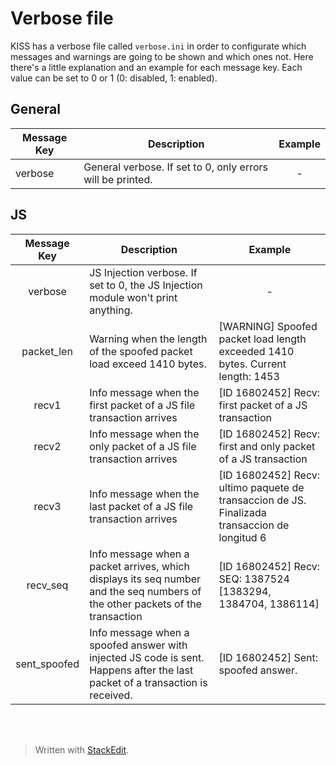 ﻿# Verbose file
KISS has a verbose file called `verbose.ini` in order to configurate which messages and warnings are going to be shown and which ones not. Here there's a little explanation and an example for each message key. Each value can be set to 0 or 1 (0: disabled, 1: enabled).

## General
| Message Key | Description | Example |
| -- | -- | :--: |
| verbose | General verbose. If set to 0, only errors will be printed. | - |

## JS


|Message Key|Description|Example|
|:--:|--|--|
|verbose|JS Injection verbose. If set to 0, the JS Injection module won't print anything.|<div style="text-align:center"> -</div> |
|packet_len|Warning when the length of the spoofed packet load exceed 1410 bytes. | [WARNING] Spoofed packet load length exceeded 1410 bytes. Current length: 1453|
|recv1|Info message when the first packet of a JS file transaction arrives|[ID 16802452] Recv: first packet of a JS transaction|
|recv2|Info message when the only packet of a JS file transaction arrives|[ID 16802452] Recv: first and only packet of a JS transaction|
|recv3|Info message when the last packet of a JS file transaction arrives|[ID 16802452] Recv: ultimo paquete de transaccion de JS. Finalizada transaccion de longitud 6|
|recv_seq|Info message when a packet arrives, which displays its seq number and the seq numbers of the other packets of the transaction|[ID 16802452] Recv: SEQ: 1387524 [1383294, 1384704, 1386114]|
|sent_spoofed|Info message when a spoofed answer with injected JS code is sent. Happens after the last packet of a transaction is received.|[ID 16802452] Sent: spoofed answer.|

<br><br>


> Written with [StackEdit](https://stackedit.io/).
